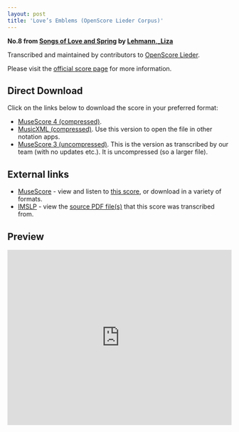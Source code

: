 ```yaml
---
layout: post
title: 'Love’s Emblems (OpenScore Lieder Corpus)'
---
```


__No.8 from [Songs of Love and Spring](https://fourscoreandmore.org/openscore/lieder/Lehmann%2C_Liza/Songs_of_Love_and_Spring/) by [Lehmann,_Liza](https://fourscoreandmore.org/openscore/lieder/Lehmann%2C_Liza)__

Transcribed and maintained by contributors to [OpenScore Lieder].

Please visit the [official score page] for more information.

[official score page]: https://musescore.com/openscore-lieder-corpus/scores/6764425
[OpenScore Lieder]: https://musescore.com/openscore-lieder-corpus

## Direct Download

Click on the links below to download the score in your preferred format:
- [MuseScore 4 (compressed)](https://fourscoreandmore.org/openscore/lieder/Lehmann%2C_Liza/Songs_of_Love_and_Spring/08_Love%E2%80%99s_Emblems.mscz).
- [MusicXML (compressed)](https://fourscoreandmore.org/openscore/lieder/Lehmann%2C_Liza/Songs_of_Love_and_Spring/08_Love%E2%80%99s_Emblems.mxl). Use this version to open the file in other notation apps.
- [MuseScore 3 (uncompressed)](https://raw.githubusercontent.com/OpenScore/Lieder/refs/heads/main/scores/Lehmann%2C_Liza/Songs_of_Love_and_Spring/08_Love%E2%80%99s_Emblems/lc6764425.mscx). This is the version as transcribed by our team (with no updates etc.). It is uncompressed (so a larger file).

## External links

- [MuseScore] - view and listen to [this score][MuseScore], or download in a variety of formats.
- [IMSLP] - view the [source PDF file(s)][IMSLP] that this score was transcribed from.

[MuseScore]: https://musescore.com/score/6764425
[IMSLP]: https://imslp.org/wiki/Special:ReverseLookup/627769

## Preview

<iframe width="100%" height="394" src="https://musescore.com/openscore-lieder-corpus/scores/6764425/embed" frameborder="0" allowfullscreen allow="autoplay; fullscreen"></iframe>
